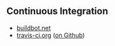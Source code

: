 Continuous Integration
----------------------

* [buildbot.net](http://buildbot.net)
* [travis-ci.org](https://travis-ci.org/) ([on Github](https://github.com/travis-ci/travis-ci))
